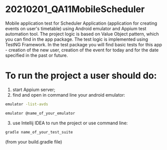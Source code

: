 # 20210201_QA11MobileScheduler
Mobile application test for Scheduler Application (application for creating events on user's timetable) using Android emulator and Appium test automation tool. 
The project logic is based on Value Object pattern, which you can find in the app package.
The test logic is implemented using TestNG Framework.
In the test package you will find basic tests for this app - creation of the new user, creation of the event for today and for the date specified in the past or future.

# To run the project a user should do:
1. start Appium server;
2. find and open in command line your android emulator:
```bash
emulator -list-avds
```
```bash
emulator @name_of_your_emulator
```
3. use Intellij IDEA to run the project or use command line:
```bash
gradle name_of_your_test_suite
```
(from your build.gradle file) 
